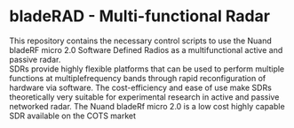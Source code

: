 # bladeRAD - Multi-functional Radar
This repository contains the necessary control scripts to use the Nuand bladeRF micro 2.0 Software Defined Radios as a multifunctional active and passive radar.  
SDRs provide highly flexible platforms that can be used to perform multiple functions at multiplefrequency bands through rapid reconfiguration of hardware via software. The cost-efficiency and ease of use make SDRs theoretically very suitable for experimental research in active and passive networked radar. The Nuand bladeRf micro 2.0 is a low cost highly capable SDR available on the COTS market
